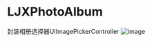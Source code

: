 # LJXPhotoAlbum
封装相册选择器UIImagePickerController
 ![image]( https://github.com/Li-JianXin/LJXPhotoAlbum/gif0001.gif)
